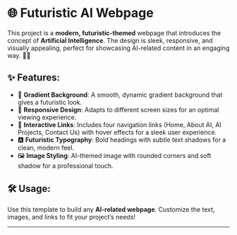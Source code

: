 # 🌐 Futuristic AI Webpage

This project is a **modern, futuristic-themed** webpage that introduces the concept of **Artificial Intelligence**. The design is sleek, responsive, and visually appealing, perfect for showcasing AI-related content in an engaging way. 🚀🤖

## ✨ Features:
- 🎨 **Gradient Background**: A smooth, dynamic gradient background that gives a futuristic look.
- 📱 **Responsive Design**: Adapts to different screen sizes for an optimal viewing experience.
- 🔗 **Interactive Links**: Includes four navigation links (Home, About AI, AI Projects, Contact Us) with hover effects for a sleek user experience.
- 🅰️ **Futuristic Typography**: Bold headings with subtle text shadows for a clean, modern feel.
- 🖼️ **Image Styling**: AI-themed image with rounded corners and soft shadow for a professional touch.

## 🛠️ Usage:
Use this template to build any **AI-related webpage**. Customize the text, images, and links to fit your project’s needs!

---
